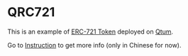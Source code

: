 # QRC721

This is an example of [ERC-721 Token](https://github.com/ethereum/EIPs/issues/721) deployed on [Qtum](https://qtum.org/).

Go to [Instruction]() to get more info (only in Chinese for now).